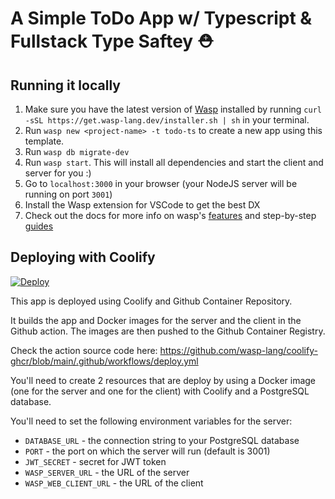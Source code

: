 # A Simple ToDo App w/ Typescript & Fullstack Type Saftey ⛑

## Running it locally

1. Make sure you have the latest version of [Wasp](https://wasp-lang.dev) installed by running `curl -sSL https://get.wasp-lang.dev/installer.sh | sh` in your terminal.
2. Run `wasp new <project-name> -t todo-ts` to create a new app using this template.
3. Run `wasp db migrate-dev`
4. Run `wasp start`. This will install all dependencies and start the client and server for you :)
5. Go to `localhost:3000` in your browser (your NodeJS server will be running on port `3001`)
6. Install the Wasp extension for VSCode to get the best DX
7. Check out the docs for more info on wasp's [features](https://wasp-lang.dev/docs/language/features) and step-by-step [guides](https://wasp-lang.dev/docs)

## Deploying with Coolify

[![Deploy](https://github.com/wasp-lang/coolify-ghcr/actions/workflows/deploy.yml/badge.svg)](https://github.com/wasp-lang/coolify-ghcr/actions/workflows/deploy.yml)

This app is deployed using Coolify and Github Container Repository.

It builds the app and Docker images for the server and the client in the Github action. The images are then pushed to the Github Container Registry.

Check the action source code here: https://github.com/wasp-lang/coolify-ghcr/blob/main/.github/workflows/deploy.yml

You'll need to create 2 resources that are deploy by using a Docker image (one for the server and one for the client) with Coolify and a PostgreSQL database.

You'll need to set the following environment variables for the server:

- `DATABASE_URL` - the connection string to your PostgreSQL database
- `PORT` - the port on which the server will run (default is 3001)
- `JWT_SECRET` - secret for JWT token
- `WASP_SERVER_URL` - the URL of the server
- `WASP_WEB_CLIENT_URL` - the URL of the client
